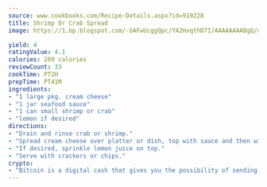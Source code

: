 ```yaml
---
source: www.cookbooks.com/Recipe-Details.aspx?id=919228
title: Shrimp Or Crab Spread
image: https://1.bp.blogspot.com/-bAFwUcggQpc/YA2HvqthD7I/AAAAAAAABgQ/dGGityjUeSk5WIgvhJroHVt7XYoXF2qygCLcBGAsYHQ/s320/10.png

yield: 4
ratingValue: 4.1
calories: 209 calories
reviewCount: 33
cookTime: PT2H
prepTime: PT41M
ingredients:
- "1 large pkg. cream cheese"
- "1 jar seafood sauce"
- "1 can small shrimp or crab"
- "lemon if desired"
directions:
- "Drain and rinse crab or shrimp."
- "Spread cream cheese over platter or dish, top with sauce and then with shrimp or crab."
- "If desired, sprinkle lemon juice on top."
- "Serve with crackers or chips."
crypto:
- "Bitcoin is a digital cash that gives you the possibility of sending money all over the world, instantly and without a fee."
---
```

